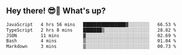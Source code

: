 ## Hey there! 😎👋 What's up?

<!--START_SECTION:waka-->

```txt
JavaScript   4 hrs 56 mins   ████████████████▓░░░░░░░░   66.53 %
TypeScript   2 hrs 8 mins    ███████▒░░░░░░░░░░░░░░░░░   28.82 %
JSON         11 mins         ▓░░░░░░░░░░░░░░░░░░░░░░░░   02.69 %
Bash         4 mins          ▒░░░░░░░░░░░░░░░░░░░░░░░░   01.04 %
Markdown     3 mins          ▒░░░░░░░░░░░░░░░░░░░░░░░░   00.73 %
```

<!--END_SECTION:waka-->
